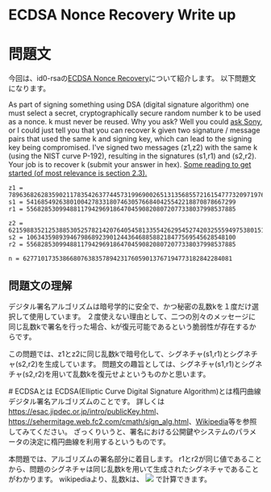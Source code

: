 # ECDSA Nonce Recovery Write up

# 問題文  
今回は、id0-rsaの[ECDSA Nonce Recovery](https://id0-rsa.pub/problem/17/)について紹介します。
以下問題文になります。

As part of signing something using DSA (digital signature algorithm) one must select a secret, cryptographically secure random number k to be used as a nonce. k must never be reused. Why you ask? Well you could [ask Sony](https://www.schneier.com/blog/archives/2011/01/sony_ps3_securi.html), or I could just tell you that you can recover k given two signature / message pairs that used the same k and signing key, which can lead to the signing key being compromised. I've signed two messages (z1,z2) with the same k (using the NIST curve P-192), resulting in the signatures (s1,r1) and (s2,r2). Your job is to recover k (submit your answer in hex). [Some reading to get started (of most relevance is section 2.3).](http://eprint.iacr.org/2015/839.pdf)

	z1 = 78963682628359021178354263774457319969002651313568557216154777320971976772376
	s1 = 5416854926380100427833180746305766840425542218870878667299
	r1 = 5568285309948811794296918647045908208072077338037998537885

	z2 = 62159883521253885305257821420764054581335542629545274203255594975380151338879
	s2 = 1063435989394679868923901244364688588218477569545628548100
	r2 = 5568285309948811794296918647045908208072077338037998537885

	n = 6277101735386680763835789423176059013767194773182842284081

## 問題文の理解
デジタル署名アルゴリズムは暗号学的に安全で、かつ秘密の乱数kを１度だけ選択して使用しています。
２度使えない理由として、二つの別々のメッセージに同じ乱数kで署名を行った場合、kが復元可能であるという脆弱性が存在するからです。

この問題では、z1とz2に同じ乱数kで暗号化して、シグネチャ(s1,r1)とシグネチャ(s2,r2)を生成しています。
問題文の趣旨としては、シグネチャ(s1,r1)とシグネチャ(s2,r2)を用いて乱数kを復元せよというものかと思います。

#️ ECDSAとは
ECDSA(Elliptic Curve Digital Signature Algorithm)とは楕円曲線デジタル署名アルゴリズムのことです。
詳しくは<https://esac.jipdec.or.jp/intro/publicKey.html>、<https://sehermitage.web.fc2.com/cmath/sign_alg.html>、[Wikipedia](https://ja.wikipedia.org/wiki/楕円曲線DSA)等を参照してみてください。
ざっくりいうと、署名における公開鍵やシステムのパラメータの決定に楕円曲線を利用するというものです。

本問題では、アルゴリズムの署名部分に着目します。
r1とr2が同じ値であることから、問題のシグネチャは同じ乱数kを用いて生成されたシグネチャであることがわかります。
wikipediaより、乱数kは、
<img src="https://latex.codecogs.com/gif.latex?\inline&space;k = \frac{H(m_1) - H(m_2)}{s_1 - s_2}" />
で計算できます。